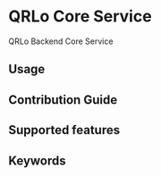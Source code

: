 # QRLo Core Service
QRLo Backend Core Service

## Usage
## Contribution Guide
## Supported features
## Keywords

